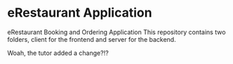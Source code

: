 # eRestaurant Application

eRestaurant Booking and Ordering Application
This repository contains two folders, client for the frontend and
server for the backend. 

Woah, the tutor added a change?!?
